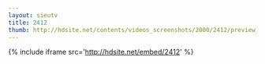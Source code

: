 ```yaml
---
layout: sieutv
title: 2412
thumb: http://hdsite.net/contents/videos_screenshots/2000/2412/preview_360p.mp4.jpg
---
```

{% include iframe src='http://hdsite.net/embed/2412' %}
 

